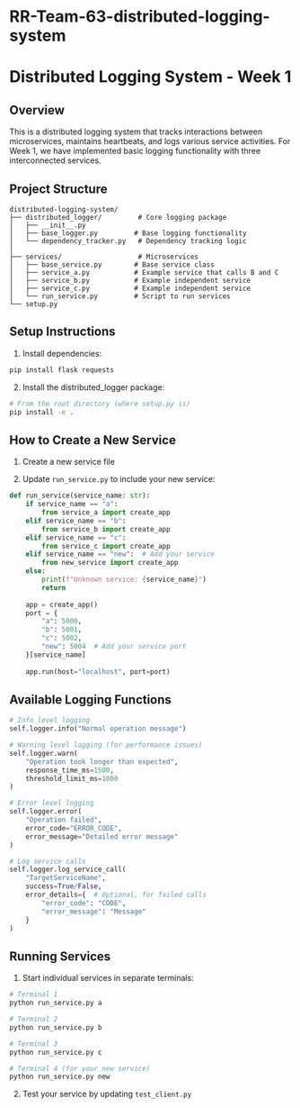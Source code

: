 # RR-Team-63-distributed-logging-system

# Distributed Logging System - Week 1

## Overview
This is a distributed logging system that tracks interactions between microservices, maintains heartbeats, and logs various service activities. For Week 1, we have implemented basic logging functionality with three interconnected services.

## Project Structure
```
distributed-logging-system/
├── distributed_logger/         # Core logging package
│   ├── __init__.py
│   ├── base_logger.py         # Base logging functionality
│   └── dependency_tracker.py   # Dependency tracking logic
│
├── services/                   # Microservices
│   ├── base_service.py        # Base service class
│   ├── service_a.py           # Example service that calls B and C
│   ├── service_b.py           # Example independent service
│   ├── service_c.py           # Example independent service
│   └── run_service.py         # Script to run services
└── setup.py
```

## Setup Instructions

1. Install dependencies:
```bash
pip install flask requests
```

2. Install the distributed_logger package:
```bash
# From the root directory (where setup.py is)
pip install -e .
```

## How to Create a New Service

1. Create a new service file 

2. Update `run_service.py` to include your new service:
```python
def run_service(service_name: str):
    if service_name == "a":
        from service_a import create_app
    elif service_name == "b":
        from service_b import create_app
    elif service_name == "c":
        from service_c import create_app
    elif service_name == "new":  # Add your service
        from new_service import create_app
    else:
        print(f"Unknown service: {service_name}")
        return
        
    app = create_app()
    port = {
        "a": 5000, 
        "b": 5001, 
        "c": 5002,
        "new": 5004  # Add your service port
    }[service_name]
    
    app.run(host="localhost", port=port)
```

## Available Logging Functions

```python
# Info level logging
self.logger.info("Normal operation message")

# Warning level logging (for performance issues)
self.logger.warn(
    "Operation took longer than expected",
    response_time_ms=1500,
    threshold_limit_ms=1000
)

# Error level logging
self.logger.error(
    "Operation failed",
    error_code="ERROR_CODE",
    error_message="Detailed error message"
)

# Log service calls
self.logger.log_service_call(
    "TargetServiceName",
    success=True/False,
    error_details={  # Optional, for failed calls
        "error_code": "CODE",
        "error_message": "Message"
    }
)
```

## Running Services

1. Start individual services in separate terminals:
```bash
# Terminal 1
python run_service.py a

# Terminal 2
python run_service.py b

# Terminal 3
python run_service.py c

# Terminal 4 (for your new service)
python run_service.py new
```

2. Test your service by updating `test_client.py`

